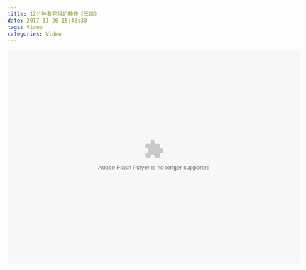 ```yaml
---
title: 12分钟看完科幻神作《三体》
date: 2017-11-26 15:48:30
tags: Video
categories: Video
---
```


<embed src="http://player.video.qiyi.com/5fc475658be72d5fe02485060227e7df/0/0/w_19rtgcewm1.swf-albumId=4498104309-tvId=4498104309-isPurchase=0-cnId=1" allowFullScreen="true" quality="high" width="660" height="480" align="middle" allowScriptAccess="always" type="application/x-shockwave-flash"></embed>